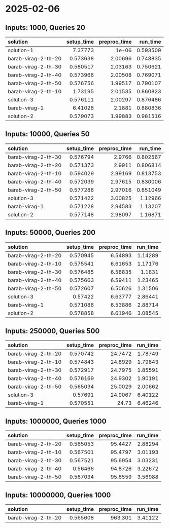 # 2025-02-06

## Inputs: 1000, Queries 20

| solution            |   setup_time |   preproc_time |   run_time |
|:--------------------|-------------:|---------------:|-----------:|
| solution-1          |     7.37773  |        1e-06   |   0.593509 |
| barab-virag-2-th-20 |     0.573638 |        2.00696 |   0.748835 |
| barab-virag-2-th-30 |     0.580517 |        2.03163 |   0.750621 |
| barab-virag-2-th-40 |     0.573966 |        2.00508 |   0.769071 |
| barab-virag-2-th-50 |     0.576756 |        1.99517 |   0.790107 |
| barab-virag-2-th-10 |     1.73195  |        2.01535 |   0.860823 |
| solution-3          |     0.576111 |        2.00297 |   0.876486 |
| barab-virag-1       |     6.41028  |        2.1881  |   0.880836 |
| solution-2          |     0.579073 |        1.99883 |   0.981516 |

## Inputs: 10000, Queries 50

| solution            |   setup_time |   preproc_time |   run_time |
|:--------------------|-------------:|---------------:|-----------:|
| barab-virag-2-th-30 |     0.576794 |        2.9766  |   0.802567 |
| barab-virag-2-th-20 |     0.571373 |        2.9911  |   0.806814 |
| barab-virag-2-th-10 |     0.594029 |        2.99169 |   0.813753 |
| barab-virag-2-th-40 |     0.572039 |        2.97615 |   0.830006 |
| barab-virag-2-th-50 |     0.577286 |        2.97016 |   0.851049 |
| solution-3          |     0.571422 |        3.00825 |   1.12966  |
| barab-virag-1       |     0.571228 |        2.94583 |   1.13207  |
| solution-2          |     0.577148 |        2.98097 |   1.16871  |

## Inputs: 50000, Queries 200

| solution            |   setup_time |   preproc_time |   run_time |
|:--------------------|-------------:|---------------:|-----------:|
| barab-virag-2-th-20 |     0.570945 |        6.54893 |    1.14289 |
| barab-virag-2-th-10 |     0.575541 |        6.61653 |    1.17176 |
| barab-virag-2-th-30 |     0.576485 |        6.58835 |    1.1831  |
| barab-virag-2-th-40 |     0.575663 |        6.59411 |    1.23465 |
| barab-virag-2-th-50 |     0.572607 |        6.50626 |    1.31506 |
| solution-3          |     0.57422  |        6.63777 |    2.86441 |
| barab-virag-1       |     0.571086 |        6.53886 |    2.88714 |
| solution-2          |     0.578858 |        6.61946 |    3.08545 |

## Inputs: 250000, Queries 500

| solution            |   setup_time |   preproc_time |   run_time |
|:--------------------|-------------:|---------------:|-----------:|
| barab-virag-2-th-20 |     0.570742 |        24.7472 |    1.78749 |
| barab-virag-2-th-10 |     0.574843 |        24.8929 |    1.79843 |
| barab-virag-2-th-30 |     0.572917 |        24.7975 |    1.85591 |
| barab-virag-2-th-40 |     0.576169 |        24.9302 |    1.90191 |
| barab-virag-2-th-50 |     0.565034 |        25.0029 |    2.00662 |
| solution-3          |     0.57691  |        24.9067 |    6.40122 |
| barab-virag-1       |     0.570551 |        24.73   |    6.46246 |

## Inputs: 1000000, Queries 1000

| solution            |   setup_time |   preproc_time |   run_time |
|:--------------------|-------------:|---------------:|-----------:|
| barab-virag-2-th-20 |     0.565053 |        95.4427 |    2.88294 |
| barab-virag-2-th-10 |     0.567501 |        95.4797 |    3.01193 |
| barab-virag-2-th-30 |     0.567521 |        95.6954 |    3.03231 |
| barab-virag-2-th-40 |     0.56466  |        94.8726 |    3.22672 |
| barab-virag-2-th-50 |     0.567034 |        95.6559 |    3.56988 |

## Inputs: 10000000, Queries 1000

| solution            |   setup_time |   preproc_time |   run_time |
|:--------------------|-------------:|---------------:|-----------:|
| barab-virag-2-th-20 |     0.565608 |        963.301 |    3.41122 |